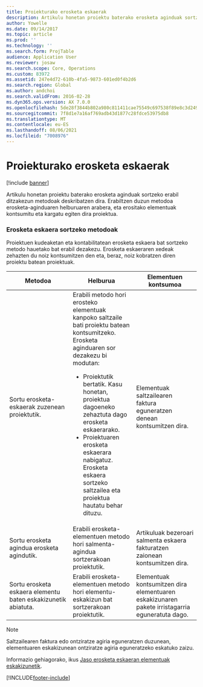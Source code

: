 ```yaml
---
title: Proiekturako erosketa eskaerak
description: Artikulu honetan proiektu baterako erosketa aginduak sortzeko erabil ditzakezun metodoak deskribatzen dira. Erabiltzen duzun metodoa erosketa-aginduaren helburuaren arabera, eta erositako elementuak kontsumitu eta kargatu egiten dira proiektua.
author: Yowelle
ms.date: 09/14/2017
ms.topic: article
ms.prod: ''
ms.technology: ''
ms.search.form: ProjTable
audience: Application User
ms.reviewer: josaw
ms.search.scope: Core, Operations
ms.custom: 83972
ms.assetid: 247e4d72-610b-4fa5-9873-601ed0f4b2d6
ms.search.region: Global
ms.author: andchoi
ms.search.validFrom: 2016-02-28
ms.dyn365.ops.version: AX 7.0.0
ms.openlocfilehash: 5de28f3844b802a980c811411cae75549c697538f89e8c3d2495ea171a188524
ms.sourcegitcommit: 7f8d1e7a16af769adb43d1877c28fdce53975db8
ms.translationtype: MT
ms.contentlocale: eu-ES
ms.lasthandoff: 08/06/2021
ms.locfileid: "7008976"
---
```

# <a name="purchase-orders-for-a-project"></a>Proiekturako erosketa eskaerak

[!include [banner](../includes/banner.md)]

Artikulu honetan proiektu baterako erosketa aginduak sortzeko erabil ditzakezun metodoak deskribatzen dira. Erabiltzen duzun metodoa erosketa-aginduaren helburuaren arabera, eta erositako elementuak kontsumitu eta kargatu egiten dira proiektua.

### <a name="methods-for-creating-a-purchase-order"></a>Erosketa eskaera sortzeko metodoak

Proiektuen kudeaketan eta kontabilitatean erosketa eskaera bat sortzeko metodo hauetako bat erabil dezakezu. Erosketa eskaeraren xedeak zehazten du noiz kontsumitzen den eta, beraz, noiz kobratzen diren proiektu batean proiektuak.

<table>
<colgroup>
<col width="33%" />
<col width="33%" />
<col width="33%" />
</colgroup>
<thead>
<tr class="header">
<th>Metodoa</th>
<th>Helburua</th>
<th>Elementuen kontsumoa</th>
</tr>
</thead>
<tbody>
<tr class="odd">
<td>Sortu erosketa-eskaerak zuzenean proiektutik.</td>
<td>Erabili metodo hori erosteko elementuak kanpoko saltzaile bati proiektu batean kontsumitzeko. Erosketa aginduaren sor dezakezu bi modutan:
<ul>
<li>Proiektutik bertatik. Kasu honetan, proiektua dagoeneko zehaztuta dago erosketa eskaerarako.</li>
<li>Proiektuaren erosketa eskaerara nabigatuz. Erosketa eskaera sortzeko saltzailea eta proiektua hautatu behar dituzu.</li>
</ul></td>
<td>Elementuak saltzailearen faktura eguneratzen denean kontsumitzen dira.</td>
</tr>
<tr class="even">
<td>Sortu erosketa agindua erosketa agindutik.</td>
<td>Erabili erosketa-elementuen metodo hori salmenta-agindua sortzerakoan proiektutik.</td>
<td>Artikuluak bezeroari salmenta eskaera fakturatzen zaionean kontsumitzen dira.</td>
</tr>
<tr class="odd">
<td>Sortu erosketa eskaera elementu baten eskakizunetik abiatuta.</td>
<td>Erabili erosketa-elementuen metodo hori elementu-eskakizun bat sortzerakoan proiektutik.</td>
<td>Elementuak kontsumitzen dira elementuaren eskakizunaren pakete irristagarria eguneratuta dago.</td>
</tr>
</tbody>
</table>

> [!NOTE] 
> Saltzailearen faktura edo ontziratze agiria eguneratzen duzunean, elementuaren eskakizunean ontziratze agiria eguneratzeko eskatuko zaizu.

Informazio gehiagorako, ikus [Jaso erosketa eskaeran elementuak eskakizunetik](tasks/receive-items-purchase-order-item-requirement.md).



[!INCLUDE[footer-include](../includes/footer-banner.md)]